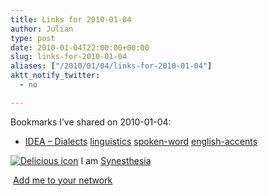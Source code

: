 ```yaml
---
title: Links for 2010-01-04
author: Julian
type: post
date: 2010-01-04T22:00:00+00:00
slug: links-for-2010-01-04 
aliases: ["/2010/01/04/links-for-2010-01-04"]
aktt_notify_twitter:
  - no

---
```

Bookmarks I&#8217;ve shared on 2010-01-04:

  * [IDEA &#8211; Dialects][1] 
    [linguistics][2] [spoken-word][3] [english-accents][4] </li> </ul> 
    
    <p class="deliciouslink">
      <a href="https://del.icio.us/synesthesia" title="See all my bookmarks on del.icio.us"><img src="https://www.synesthesia.co.uk/images/deliciousicon.jpg" alt="Delicious icon" /></a>&nbsp;I am <a href="https://del.icio.us/synesthesia" title="See all my bookmarks on del.icio.us">Synesthesia</a>
    </p>
    
    <p class="deliciouslink">
      <a href="https://del.icio.us/network?add=synesthesia" title="Add me to your del.icio.us network"><img src="https://www.synesthesia.co.uk/images/add.gif" alt="" /></a>&nbsp;<a href="https://del.icio.us/network?add=synesthesia" title="Add me to your del.icio.us network">Add me to your network</a>
    </p>

 [1]: https://web.ku.edu/~idea/europe/england/england.htm
 [2]: https://delicious.com/synesthesia/linguistics
 [3]: https://delicious.com/synesthesia/spoken-word
 [4]: https://delicious.com/synesthesia/english-accents